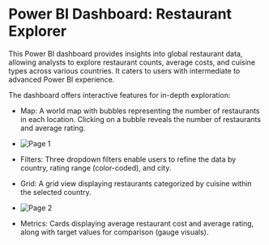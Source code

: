 # Power BI Dashboard: Restaurant Explorer
This Power BI dashboard provides insights into global restaurant data,
allowing analysts to explore restaurant counts, average costs, and cuisine types across various countries.
It caters to users with intermediate to advanced Power BI experience.

The dashboard offers interactive features for in-depth exploration:
* Map: A world map with bubbles representing the number of restaurants in each location. Clicking on a bubble reveals the number of restaurants and average rating.
* ![Page 1](https://github.com/itzryanstowers/Power-BI-Dashboard/assets/113382980/8ce65521-3fff-47a3-bc29-e78a4db76022)

* Filters: Three dropdown filters enable users to refine the data by country, rating range (color-coded), and city.
* Grid: A grid view displaying restaurants categorized by cuisine within the selected country.
* ![Page 2](https://github.com/itzryanstowers/Power-BI-Dashboard/assets/113382980/a3f1d051-0f89-4db7-b68f-c44b4e610c15)

* Metrics: Cards displaying average restaurant cost and average rating, along with target values for comparison (gauge visuals).
